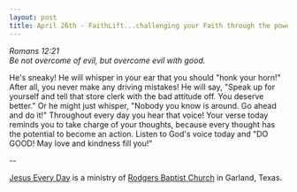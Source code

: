 ```yaml
---
layout: post
title: April 26th - FaithLift...challenging your Faith through the power of
---
```


_Romans 12:21  
Be not overcome of evil, but overcome evil with good._

He's sneaky! He will whisper in your ear that you should "honk your
horn!" After all, you never make any driving mistakes! He will say,
"Speak up for yourself and tell that store clerk with the bad
attitude off. You deserve better." Or he might just whisper, "Nobody
you know is around. Go ahead and do it!" Throughout every day you
hear that voice! Your verse today reminds you to take charge of your
thoughts, because every thought has the potential to become an
action. Listen to God's voice today and "DO GOOD! May love and
kindness fill you!"

 --

<a href=http://jesuseveryday.net>Jesus Every Day</a> is a ministry of <a href=http://rodgersbaptist.net>Rodgers Baptist Church</a> in Garland, Texas.
